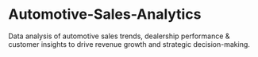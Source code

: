 # Automotive-Sales-Analytics
Data analysis of automotive sales trends, dealership performance &amp; customer insights to drive revenue growth and strategic decision-making.

